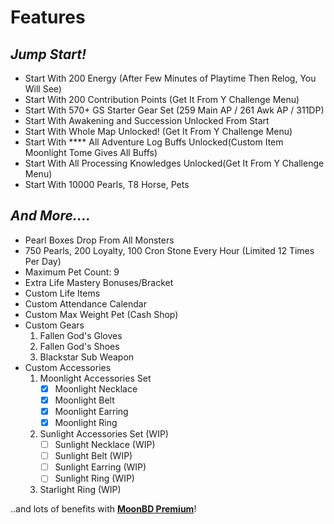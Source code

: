 # Features

## _Jump Start!_

* Start With 200 Energy (After Few Minutes of Playtime Then Relog, You Will See)
* Start With 200 Contribution Points (Get It From Y Challenge Menu)
* Start With 570+ GS Starter Gear Set (259 Main AP / 261 Awk AP / 311DP)
* Start With Awakening and Succession Unlocked From Start
* Start With Whole Map Unlocked! (Get It From Y Challenge Menu)
* Start With **** All Adventure Log Buffs Unlocked(Custom Item Moonlight Tome Gives All Buffs)
* Start With All Processing Knowledges Unlocked(Get It From Y Challenge Menu)
* Start With 10000 Pearls, T8 Horse, Pets

## _And More...._

* Pearl Boxes Drop From All Monsters
* 750 Pearls, 200 Loyalty, 100 Cron Stone Every Hour (Limited 12 Times Per Day)
* Maximum Pet Count: 9&#x20;
* Extra Life Mastery Bonuses/Bracket
* Custom Life Items
* Custom Attendance Calendar
* Custom Max Weight Pet (Cash Shop)&#x20;
* Custom Gears
  1. Fallen God's Gloves
  2. Fallen God's Shoes
  3. Blackstar Sub Weapon
* Custom Accessories
  1. Moonlight Accessories Set
     * [x] Moonlight Necklace
     * [x] Moonlight Belt
     * [x] Moonlight Earring
     * [x] Moonlight Ring
  2. Sunlight Accessories Set (WIP)
     * [ ] Sunlight Necklace (WIP)
     * [ ] Sunlight Belt (WIP)
     * [ ] Sunlight Earring (WIP)
     * [ ] Sunlight Ring (WIP)
  3. Starlight Ring (WIP)

..and lots of benefits with [**MoonBD Premium**](premium.md)!
